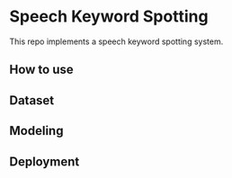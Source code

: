# Speech Keyword Spotting
This repo implements a speech keyword spotting system. 


## How to use


## Dataset


## Modeling


## Deployment


